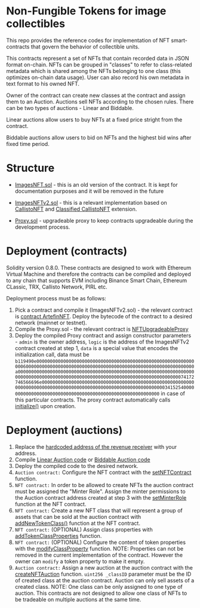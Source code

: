 # Non-Fungible Tokens for image collectibles

This repo provides the reference codes for implementation of NFT smart-contracts that govern the behavior of collectible units.

This contracts represent a set of NFTs that contain recorded data in JSON format on-chain. NFTs can be grouped in "classes" to refer to class-related metadata which is shared among the NFTs belonging to one class (this optimizes on-chain data usage). User can also record his own metadata in text format to his owned NFT.

Owner of the contract can create new classes at the contract and assign them to an Auction. Auctions sell NFTs according to the chosen rules. There can be two types of auctions - Linear and Biddable.

Linear auctions allow users to buy NFTs at a fixed price stright from the contract.

Biddable auctions allow users to bid on NFTs and the highest bid wins after fixed time period.

# Structure

- [ImagesNFT.sol](https://github.com/Dexaran/ImageNFT/blob/main/ImagesNFT.sol) - this is an old version of the contract. It is kept for documentation purposes and it will be removed in the future

- [ImagesNFTv2.sol](https://github.com/Dexaran/ImageNFT/blob/main/ImagesNFTv2.sol) - this is a relevant implementation based on [CallistoNFT](https://github.com/Dexaran/CallistoNFT) and [Classified CallistoNFT](https://github.com/Dexaran/CallistoNFT/blob/main/Extensions/ClassifiedNFT.sol) extension.

- [Proxy.sol](https://github.com/Dexaran/ImageNFT/blob/main/Proxy.sol) - upgradeable proxy to keep contracts upgradeable during the development process.

# Deployment (contracts)

Solidity version 0.8.0. These contracts are designed to work with Ethereum Virtual Machine and therefore the contracts can be compiled and deployed to any chain that supports EVM including Binance Smart Chain, Ethereum CLassic, TRX, Callisto Network, PIRL etc.

Deployment process must be as follows:

1. Pick a contract and compile it (ImagesNFTv2.sol) - the relevant contract is [contract ArtefinNFT](https://github.com/Dexaran/ImageNFT/blob/main/ImagesNFTv2.sol#L1011-L1064). Deploy the bytecode of the contract to a desired network (mainnet or testnet).
2. Compile the Proxy.sol - the relevant contract is [NFTUpgradeableProxy](https://github.com/Dexaran/ImageNFT/blob/main/Proxy.sol#L458-L463)
3. Deploy the compiled Proxy contract and assign constructor parameters - `admin` is the owner address, `logic` is the address of the ImagesNFTv2 contract created at step 1, `data` is a special value that encodes the initialization call, data must be `b119490e000000000000000000000000000000000000000000000000000000000000006000000000000000000000000000000000000000000000000000000000000000a0000000000000000000000000000000000000000000000000000000000000000000000000000000000000000000000000000000000000000000000000000000074172746566696e0000000000000000000000000000000000000000000000000000000000000000000000000000000000000000000000000000000000000000034152540000000000000000000000000000000000000000000000000000000000` in case of this particular contracts. The proxy contract automatically calls [initialize()](https://github.com/Dexaran/ImageNFT/blob/main/ImagesNFTv2.sol#L1013-L1022) upon creation.

# Deployment (auctions)

1. Replace the [hardcoded address of the revenue receiver](https://github.com/Dexaran/ImageNFT/blob/main/ImagesNFTv2.sol#L1241) with your address.
2. Compile [Linear Auction code](https://github.com/Dexaran/ImageNFT/blob/main/ImagesNFTv2.sol#L1081) or [Biddable Auction code](https://github.com/Dexaran/ImageNFT/blob/main/ImagesNFTv2.sol#L1201)
3. Deploy the compiled code to the desired network.
4. `Auction contract:` Configure the NFT contract with the [setNFTContract](https://github.com/Dexaran/ImageNFT/blob/main/ImagesNFTv2.sol#L1261-L1266) function.
5. `NFT contract:` In order to be allowed to create NFTs the auction contract must be assigned the "Minter Role". Assign the minter permissions to the Auction contract address created at step 3 with the [setMinterRole](https://github.com/Dexaran/ImageNFT/blob/main/ImagesNFTv2.sol#L131-L134) function at the NFT contract.
6. `NFT contract:` Create a new NFT class that will represent a group of assets that can be sold at the auction contract with [addNewTokenClass()](https://github.com/Dexaran/ImageNFT/blob/main/ImagesNFTv2.sol#L933) function at the NFT contract.
7. `NFT contract:` (OPTIONAL) Assign class properties with [addTokenClassProperties](https://github.com/Dexaran/ImageNFT/blob/main/ImagesNFTv2.sol#L939) function.
8. `NFT contract:` (OPTIONAL) Configure the content of token properties with the [modifyClassProperty](https://github.com/Dexaran/ImageNFT/blob/main/ImagesNFTv2.sol#L947) function. NOTE: Properties can not be removed in the current implementation of the contract. However the owner can `modify` a token property to make it empty.
9. `Auction contract:` Assign a new auction at the auction contract with the [createNFTAuction](https://github.com/Dexaran/ImageNFT/blob/main/ImagesNFTv2.sol#L1111) function. `uint256 _classID` parameter must be the ID of created class at the auction contract. Auction can only sell assets of a created class. NOTE: One class can be only assigned to one type of auction. This contracts are not designed to allow one class of NFTs to be tradeable on multiple auctions at the same time.
